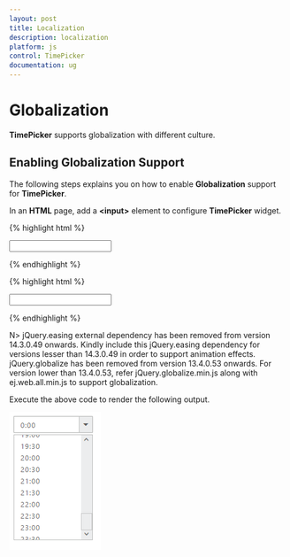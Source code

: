 ```yaml
---
layout: post
title: Localization
description: localization
platform: js
control: TimePicker
documentation: ug
---
```


# Globalization

**TimePicker** supports globalization with different culture.

## Enabling Globalization Support

The following steps explains you on how to enable **Globalization** support for **TimePicker**.

In an **HTML** page, add a **&lt;input&gt;** element to configure **TimePicker** widget.   


{% highlight html %}

<input type="text" id="time" />

{% endhighlight %}


{% highlight html %}

<html>
<head>
    <!--You can enable localization property using the following code example.-->
    <title>Essential Studio for JavaScript : Timepicker </title>
    <meta name="viewport" content="width=device-width, initial-scale=1.0" charset="utf-8" />
    <!-- Style sheet for default theme (flat azure) -->
    <link href="http://cdn.syncfusion.com/{{ site.releaseversion }}/js/web/flat-azure/ej.web.all.min.css" rel="stylesheet" />
    <!--Scripts-->
    <script src="http://cdn.syncfusion.com/js/assets/external/jquery-1.10.2.min.js"></script>
    <script src="http://cdn.syncfusion.com/{{ site.releaseversion }}/js/web/ej.web.all.min.js"></script>
    <script src="http://cdn.syncfusion.com/14.3.0.49/js/i18n/ej.culture.zh-CN.min.js"></script>
</head>
<body>
    <div class="content-container-fluid">
        <div class="row">
            <div class="cols-sample-area">
                <div class="frame">
                    <div class="control">
                        <input type="text" id="time" accesskey="j"/>
                    </div>
                </div>
            </div>
        </div>
    </div>
    <script type="text/javascript">
        $(function () {
            $('#time').ejTimePicker({
                locale: "zh-CN"
            });
        });
    </script>
</body>
</html>

{% endhighlight %}

N> jQuery.easing external dependency has been removed from version 14.3.0.49 onwards. Kindly include this jQuery.easing dependency for versions lesser than 14.3.0.49 in order to support animation effects. jQuery.globalize has been removed from version 13.4.0.53 onwards. For version lower than 13.4.0.53, refer jQuery.globalize.min.js along with ej.web.all.min.js to support globalization.

Execute the above code to render the following output.

![](/js/TimePicker/Globalization_images/Globalization_img1.png) 

